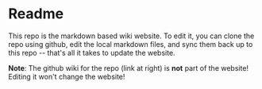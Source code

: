 Readme
=====

This repo is the markdown based wiki website.  To edit it, you can clone the repo using github, edit the local markdown files, and sync them back up to this repo -- that's all it takes to update the website.

**Note**:  The github wiki for the repo (link at right) is **not** part of the website!  Editing it won't change the website!
